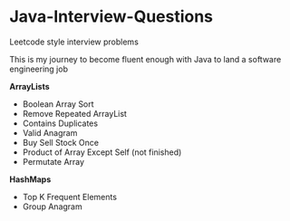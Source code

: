 # Java-Interview-Questions
Leetcode style interview problems

This is my journey to become fluent enough with Java to land a software engineering job

<b>ArrayLists</b>
- Boolean Array Sort
- Remove Repeated ArrayList
- Contains Duplicates
- Valid Anagram
- Buy Sell Stock Once
- Product of Array Except Self (not finished)
- Permutate Array

<b>HashMaps</b>
- Top K Frequent Elements 
- Group Anagram

